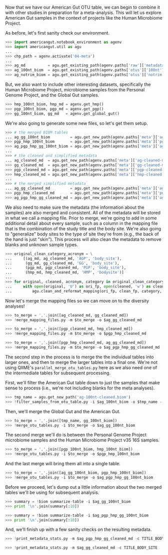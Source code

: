 Now that we have our American Gut OTU table, we can begin to combine it with other studies in preparation for a meta-analysis. This will let us explore American Gut samples in the context of projects like the Human Microbiome Project.

As before, let's first sanity check our environment.

```python
>>> import americangut.notebook_environment as agenv
>>> import americangut.util as agu
...
>>> chp_path = agenv.activate('04-meta')
...
>>> ag_md          = agu.get_existing_path(agenv.paths['raw']['metadata'])
>>> ag_100nt_biom  = agu.get_existing_path(agenv.paths['otus']['100nt']['ag-biom'])
>>> ag_notrim_biom = agu.get_existing_path(agenv.paths['otus']['notrim']['ag-biom'])
```

But, we also want to include other interesting datasets, specifically the Human Microbiome Project, microbiome samples from the Personal Genome Project, and the Global Gut samples.

```python
>>> hmp_100nt_biom, hmp_md = agenv.get_hmp()
>>> pgp_100nt_biom, pgp_md = agenv.get_pgp()
>>> gg_100nt_biom, gg_md   = agenv.get_global_gut()
```

We're also going to generate some new files, so let's get them setup.

```python
>>> # the merged BIOM tables
... ag_gg_100nt_biom         = agu.get_new_path(agenv.paths['meta']['ag-gg-100nt-biom'])
>>> pgp_hmp_100nt_biom       = agu.get_new_path(agenv.paths['meta']['pgp-hmp-100nt-biom'])
>>> ag_pgp_hmp_gg_100nt_biom = agu.get_new_path(agenv.paths['meta']['ag-pgp-hmp-gg-100nt-biom'])
...
>>> # the cleaned and simplified metadata
... ag_cleaned_md  = agu.get_new_path(agenv.paths['meta']['ag-cleaned-md'])
>>> gg_cleaned_md  = agu.get_new_path(agenv.paths['meta']['gg-cleaned-md'])
>>> pgp_cleaned_md = agu.get_new_path(agenv.paths['meta']['pgp-cleaned-md'])
>>> hmp_cleaned_md = agu.get_new_path(agenv.paths['meta']['hmp-cleaned-md'])
...
>>> # the merged simplified metadata
... ag_gg_cleaned_md         = agu.get_new_path(agenv.paths['meta']['ag-gg-cleaned-md'])
>>> pgp_hmp_cleaned_md       = agu.get_new_path(agenv.paths['meta']['pgp-hmp-cleaned-md'])
>>> ag_pgp_hmp_gg_cleaned_md = agu.get_new_path(agenv.paths['meta']['ag-pgp-hmp-gg-cleaned-md'])
```

We also need to make sure the metadata (the information about the samples) are also merged and consistent. All of the metadata will be stored in what we call a mapping file.  Prior to merge, we're going to add in some additional detail about every sample, such as a column in the mapping file that is the combination of the study title and the body site. We're also going to "generalize" body sites to the type of site they're from (e.g., the back of the hand is just "skin"). This process will also clean the metadata to remove blanks and unknown sample types.

```python
>>> original_clean_category_acronym = \
...     [(ag_md, ag_cleaned_md, 'AGP', 'body_site'),
...      (gg_md, gg_cleaned_md, 'GG', 'body_site'),
...      (pgp_md, pgp_cleaned_md, 'PGP', 'body_site'),
...      (hmp_md, hmp_cleaned_md, 'HMP', 'bodysite')]
...
>>> for original, cleaned, acronym, category in original_clean_category_acronym:
...     with open(original, 'U') as ori_fp, open(cleaned, 'w') as clean_fp:
...         agu.clean_and_reformat_mapping(ori_fp, clean_fp, category, acronym)
```

Now let's merge the mapping files so we can move on to the diversity analyses!

```python
>>> to_merge = ','.join([ag_cleaned_md, gg_cleaned_md])
>>> !merge_mapping_files.py -m $to_merge -o $ag_gg_cleaned_md
```

```python
>>> to_merge = ','.join([pgp_cleaned_md, hmp_cleaned_md])
>>> !merge_mapping_files.py -m $to_merge -o $pgp_hmp_cleaned_md
```

```python
>>> to_merge = ','.join([pgp_hmp_cleaned_md, ag_gg_cleaned_md])
>>> !merge_mapping_files.py -m $to_merge -o $ag_pgp_hmp_gg_cleaned_md
```

The second step in the process is to merge the the individual tables into larger ones, and then to merge the larger tables into a final one. We're not using QIIME's `parallel_merge_otu_tables.py` here as we also need one of the intermediate tables for subsequent processing.

First, we'll filter the American Gut table down to just the samples that make sense to process (i.e., we're not including blanks for the meta analyses).

```python
>>> tmp_name = agu.get_new_path('ag-100nt-cleaned.biom')
>>> !filter_samples_from_otu_table.py -i $ag_100nt_biom -o $tmp_name --sample_id_fp $ag_cleaned_md
```

Then, we'll merge the Global Gut and the American Gut.

```python
>>> to_merge = ','.join([tmp_name, gg_100nt_biom])
>>> !merge_otu_tables.py -i $to_merge -o $ag_gg_100nt_biom
```

The second merge we'll do is between the Personal Genome Project microbiome samples and the Human Microbiome Project v35 16S samples.

```python
>>> to_merge = ','.join([pgp_100nt_biom, hmp_100nt_biom])
>>> !merge_otu_tables.py -i $to_merge -o $pgp_hmp_100nt_biom
```

And the last merge will bring them all into a single table.

```python
>>> to_merge = ','.join([ag_gg_100nt_biom, pgp_hmp_100nt_biom])
>>> !merge_otu_tables.py -i $to_merge -o $ag_pgp_hmp_gg_100nt_biom
```

Before we proceed, let's dump out a little information about the two merged tables we'll be using for subsequent analysis.

```python
>>> summary = !biom summarize-table -i $ag_gg_100nt_biom
>>> print '\n'.join(summary[:10])
```

```python
>>> summary = !biom summarize-table -i $ag_pgp_hmp_gg_100nt_biom
>>> print '\n'.join(summary[:10])
```

And, we'll finish up with a few sanity checks on the resulting metadata.

```python
>>> !print_metadata_stats.py -m $ag_pgp_hmp_gg_cleaned_md -c TITLE_BODY_SITE
```

```python
>>> !print_metadata_stats.py -m $ag_gg_cleaned_md -c TITLE_BODY_SITE
```

```python

```
